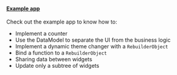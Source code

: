 #### [Example app](https://github.com/frideosapps/rebuilder/tree/master/example)

Check out the example app to know how to:
- Implement a counter
- Use the DataModel to separate the UI from the business logic
- Implement a dynamic theme changer with a `RebuilderObject`
- Bind a function to a `RebuilderObject`
- Sharing data between widgets
- Update only a subtree of widgets
